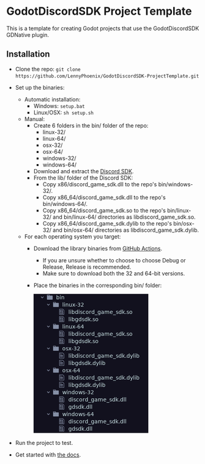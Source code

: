 # GodotDiscordSDK Project Template

This is a template for creating Godot projects that use the GodotDiscordSDK GDNative plugin.

## Installation

- Clone the repo: `git clone https://github.com/LennyPhoenix/GodotDiscordSDK-ProjectTemplate.git`
- Set up the binaries:
  - Automatic installation:
    - Windows: `setup.bat`
    - Linux/OSX: `sh setup.sh`
  - Manual:
    - Create 6 folders in the bin/ folder of the repo:
      - linux-32/
      - linux-64/
      - osx-32/
      - osx-64/
      - windows-32/
      - windows-64/
    - Download and extract the [Discord SDK](https://dl-game-sdk.discordapp.net/2.5.6/discord_game_sdk.zip).
    - From the lib/ folder of the Discord SDK:
      - Copy x86/discord_game_sdk.dll to the repo's bin/windows-32/.
      - Copy x86_64/discord_game_sdk.dll to the repo's bin/windows-64/.
      - Copy x86_64/discord_game_sdk.so to the repo's bin/linux-32/ and bin/linux-64/ directories as libdiscord_game_sdk.so.
      - Copy x86_64/discord_game_sdk.dylib to the repo's bin/osx-32/ and bin/osx-64/ directories as libdiscord_game_sdk.dylib.
  - For each operating system you target:
    - Download the library binaries from [GitHub Actions](https://github.com/LennyPhoenix/GodotDiscordSDK/actions).
      - If you are unsure whether to choose to choose Debug or Release, Release is recommended.
      - Make sure to download both the 32 and 64-bit versions.
    - Place the binaries in the corresponding bin/ folder:

      ![Binaries](.github/static/binaries.png)

- Run the project to test.
- Get started with [the docs](https://github.com/LennyPhoenix/GodotDiscordSDK/wiki).
